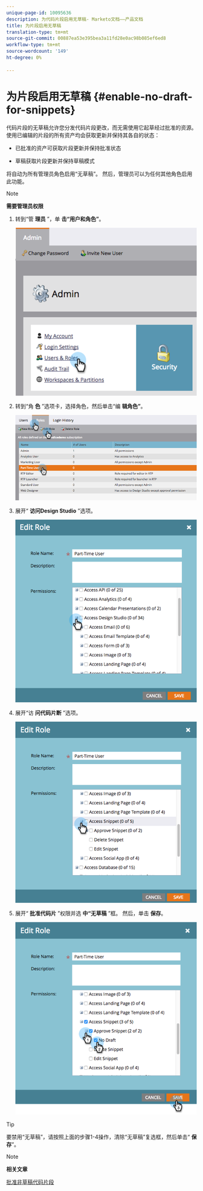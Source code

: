 ```yaml
---
unique-page-id: 10095636
description: 为代码片段启用无草稿- Marketo文档——产品文档
title: 为片段启用无草稿
translation-type: tm+mt
source-git-commit: 00887ea53e395bea3a11fd28e0ac98b085ef6ed8
workflow-type: tm+mt
source-wordcount: '149'
ht-degree: 0%

---
```



# 为片段启用无草稿 {#enable-no-draft-for-snippets}

代码片段的无草稿允许您分发代码片段更改，而无需使用它起草经过批准的资源。 使用已编辑的片段的所有资产均会获取更新并保持其各自的状态：

* 已批准的资产可获取片段更新并保持批准状态

* 草稿获取片段更新并保持草稿模式

将自动为所有管理员角色启用“无草稿”。 然后，管理员可以为任何其他角色启用此功能。

>[!NOTE]
>
>**需要管理员权限**

1. 转到“管 **理员** ”，单 **击“用户和角色”**。

   ![](assets/usersandroles.png)

1. 转到“角 **色** ”选项卡，选择角色，然后单击“编 **辑角色”**。

   ![](assets/editrole2.png)

1. 展开“ **访问Design Studio** ”选项。

   ![](assets/expanddesignstudio.png)

1. 展开“访 **问代码片断** ”选项。

   ![](assets/expandsnippet.png)

1. 展开“ **批准代码片** ”权限并选 **中“无草稿** ”框。 然后，单击 **保存**。

   ![](assets/2017-06-15-10-35-04.png)

>[!TIP]
>
>要禁用“无草稿”，请按照上面的步骤1-4操作，清除“无草稿”复选框，然后单击“ **保存**”。

>[!NOTE]
>
>**相关文章**
>
>[批准非草稿代码片段](../../../../product-docs/personalization/segmentation-and-snippets/snippets/approve-a-snippet-with-no-draft.md)

